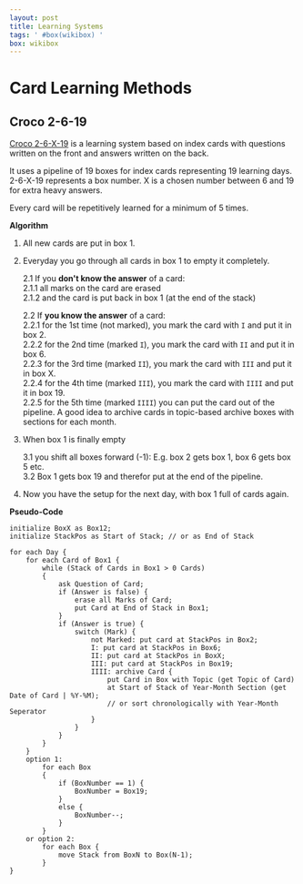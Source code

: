 ```yaml
---
layout: post
title: Learning Systems
tags: ' #box(wikibox) '
box: wikibox
---
```


# Card Learning Methods

## Croco 2-6-19

[Croco 2-6-X-19](http://www.youtube.com/watch?v=LnU53vjplI0) is a learning system based on index cards with questions written on the front and answers written on the back. 

It uses a pipeline of 19 boxes for index cards representing 19 learning days. 2-6-X-19 represents a box number. X is a chosen number between 6 and 19 for extra heavy answers.

Every card will be repetitively learned for a minimum of 5 times.

**Algorithm**

1. All new cards are put in box 1.
2. Everyday you go through all cards in box 1 to empty it completely.  

	2.1 If you **don't know the answer** of a card:  
	2.1.1 all marks on the card are erased  
	2.1.2 and the card is put back in box 1 (at the end of the stack)  
	
	2.2 If **you know the answer** of a card:  
	2.2.1 for the 1st time (not marked), you mark the card with `I` and put it in box 2.  
	2.2.2 for the 2nd time (marked `I`), you mark the card with `II` and put it in box 6.  
	2.2.3 for the 3rd time (marked `II`), you mark the card with `III` and put it in box X.  
	2.2.4 for the 4th time (marked `III`), you mark the card with `IIII` and put it in box 19.  
	2.2.5 for the 5th time (marked `IIII`) you can put the card out of the pipeline. A good idea to archive cards in topic-based archive boxes with sections for each month.

3. When box 1 is finally empty

	3.1 you shift all boxes forward (-1): E.g. box 2 gets box 1, box 6 gets box 5 etc.  
	3.2 Box 1 gets box 19 and therefor put at the end of the pipeline.

4. Now you have the setup for the next day, with box 1 full of cards again.

**Pseudo-Code**

	initialize BoxX as Box12;
	initialize StackPos as Start of Stack; // or as End of Stack

	for each Day {
		for each Card of Box1 {
			while (Stack of Cards in Box1 > 0 Cards)
			{
				ask Question of Card;
				if (Answer is false) {
					erase all Marks of Card;
					put Card at End of Stack in Box1;
				}
				if (Answer is true) {
					switch (Mark) {
						not Marked: put card at StackPos in Box2;
						I: put card at StackPos in Box6;
						II: put card at StackPos in BoxX;
						III: put card at StackPos in Box19;
						IIII: archive Card {
							put Card in Box with Topic (get Topic of Card) 
							at Start of Stack of Year-Month Section (get Date of Card | %Y-%M);
							// or sort chronologically with Year-Month Seperator
						}
					}
				}
			}
		}
		option 1:
			for each Box
			{
				if (BoxNumber == 1) {
					BoxNumber = Box19;
				}
				else {
					BoxNumber--;
				}
			}
		or option 2:
			for each Box {
				move Stack from BoxN to Box(N-1);
			}
	}